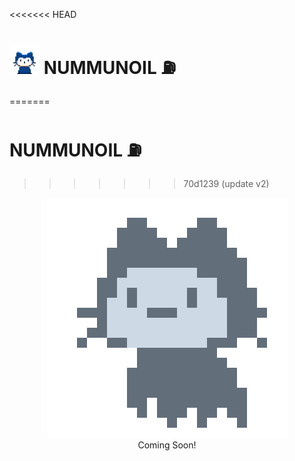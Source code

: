 <<<<<<< HEAD
# <img src="./img/mona-whisper.gif" width="48"> NUMMUNOIL :fuelpump:
=======
# NUMMUNOIL :fuelpump:
>>>>>>> 70d1239 (update v2)

<p align="center">
  <img src="./img/mona-loading-dimmed.gif">
  <br />
  Coming Soon!
</p>
